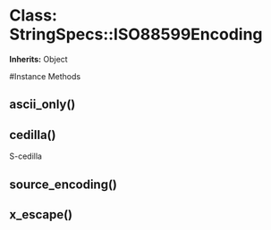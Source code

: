 # Class: StringSpecs::ISO88599Encoding
**Inherits:** Object
    




#Instance Methods
## ascii_only() [](#method-i-ascii_only)

## cedilla() [](#method-i-cedilla)
S-cedilla

## source_encoding() [](#method-i-source_encoding)

## x_escape() [](#method-i-x_escape)

